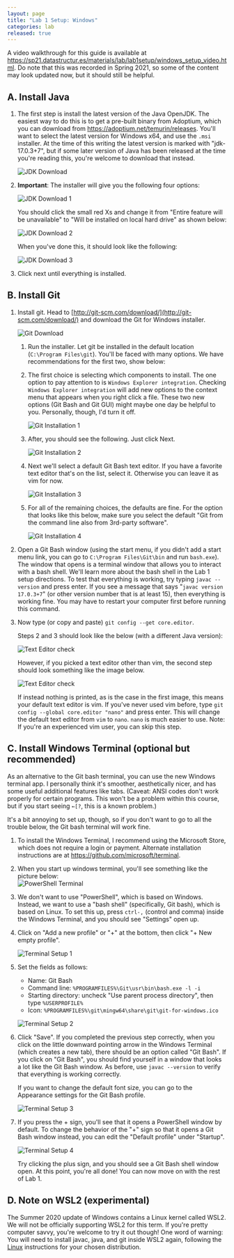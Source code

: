 ```yaml
---
layout: page
title: "Lab 1 Setup: Windows"
categories: lab
released: true
---
```


A video walkthrough for this guide is available at <https://sp21.datastructur.es/materials/lab/lab1setup/windows_setup_video.html>.
Do note that this was recorded in Spring 2021, so some of the content may look updated now, but it should still be helpful.

## A. Install Java

1.  The first step is install the latest version of the Java OpenJDK.
    The easiest way to do this is to get a pre-built binary from Adoptium, which you can download from
    <https://adoptium.net/temurin/releases>.
    You'll want to select the latest version for Windows x64, and use the `.msi` installer.
    At the time of this writing the latest version is marked with "jdk-17.0.3+7",
    but if some later version of Java has been released at the time you're reading this, you're welcome to download that instead.

    ![JDK Download](img/windows/adoptium_jdk.png)

1.  **Important**: The installer will give you the following four options:

    ![JDK Download 1](img/windows/openJDK_install_1.png)

    You should click the small red Xs and change it from "Entire feature will be unavailable" to "Will be installed on local hard drive" as shown below:

    ![JDK Download 2](img/windows/openJDK_install_2.png)

    When you've done this, it should look like the following:

    ![JDK Download 3](img/windows/openJDK_install_3.png)

1.  Click next until everything is installed.

## B. Install Git

1.  Install git. Head to
    [http://git-scm.com/download/](http://git-scm.com/download/)
    and download the Git for Windows installer.

    ![Git Download](img/windows/git_download.png)

    1.  Run the installer. Let git be installed in the default location (`C:\Program Files\git`).
        You'll be faced with many options.
        We have recommendations for the first two, show below:

    1.  The first choice is selecting which components to install.
        The one option to pay attention to is `Windows Explorer integration`.
        Checking `Windows Explorer integration` will add new options to the context menu that appears when you right click a file.
        These two new options (Git Bash and Git GUI) might maybe one day be helpful to you.
        Personally, though, I'd turn it off.

        ![Git Installation 1](img/windows/git_install_components.png)

    1.  After, you should see the following. Just click Next.

        ![Git Installation 2](img/windows/git_after_settings.png)

    1.  Next we'll select a default Git Bash text editor.
        If you have a favorite text editor that's on the list, select it.
        Otherwise you can leave it as vim for now.

        ![Git Installation 3](img/windows/git_default_editor.png)

    1.  For all of the remaining choices, the defaults are fine.
        For the option that looks like this below, make sure you select the default "Git from the command line also from 3rd-party software".

        ![Git Installation 4](img/windows/git_path_install.png)

2.  Open a Git Bash window (using the start menu, if you didn't add a start menu link, you can go to `C:\Program Files\Git\bin` and run `bash.exe`).
    The window that opens is a terminal window that allows you to interact with a bash shell.
    We'll learn more about the bash shell in the Lab 1 setup directions.
    To test that everything is working, try typing `javac --version` and press enter.
    If you see a message that says "`javac version 17.0.3+7`" (or other version number that is at least 15), then everything is working fine.
    You may have to restart your computer first before running this command.

3.  Now type (or copy and paste) `git config --get core.editor`.

    Steps 2 and 3 should look like the below (with a different Java version):

    ![Text Editor check](img/windows/bash_text_editor_check.png)

    However, if you picked a text editor other than vim, the second step should
    look something like the image below.

    ![Text Editor check](img/windows/bash_text_editor_check_hug.png)

    If instead nothing is printed, as is the case in the first image, this
    means your default text editor is vim.
    If you've never used vim before, type `git config --global core.editor
"nano"` and press enter.
    This will change the default text editor from `vim` to `nano`.
    `nano` is much easier to use.
    Note: If you're an experienced vim user, you can skip this step.

## C. Install Windows Terminal (optional but recommended)

As an alternative to the Git bash terminal, you can use the new Windows terminal app.
I personally think it's smoother, aesthetically nicer, and has some useful additional features like tabs.
(Caveat: ANSI codes don't work properly for certain programs.
This won't be a problem within this course, but if you start seeing `←[?`, this
is a known problem.)

It's a bit annoying to set up, though, so if you don't want to go to all the trouble below, the Git bash terminal will work fine.

1.  To install the Windows Terminal, I recommend using the Microsoft Store,
    which does not require a login or payment.
    Alternate installation instructions are at <https://github.com/microsoft/terminal>.

1.  When you start up windows terminal, you'll see something like the picture below:  
    ![PowerShell Terminal](img/windows/terminal_default.png)

1.  We don't want to use "PowerShell", which is based on Windows.
    Instead, we want to use a "bash shell" (specifically, Git bash), which is based on Linux.
    To set this up, press `ctrl-,` (control and comma) inside the Windows Terminal, and you should see "Settings" open up.

1.  Click on "Add a new profile" or "+" at the bottom, then click "+ New empty profile".

    ![Terminal Setup 1](img/windows/terminal_setup_1.png)

1.  Set the fields as follows:

    - Name: Git Bash
    - Command line: `%PROGRAMFILES%\Git\usr\bin\bash.exe -l -i`
    - Starting directory: uncheck "Use parent process directory", then type `%USERPROFILE%`
    - Icon: `%PROGRAMFILES%\git\mingw64\share\git\git-for-windows.ico`

    ![Terminal Setup 2](img/windows/terminal_setup_2.png)

1.  Click "Save".
    If you completed the previous step correctly,
    when you click on the little downward pointing arrow in the Windows Terminal (which creates a new tab),
    there should be an option called "Git Bash".
    If you click on "Git Bash", you should find yourself in a window that looks a lot like the Git Bash window.
    As before, use `javac --version` to verify that everything is working correctly.

    If you want to change the default font size, you can go to the Appearance settings for the Git Bash profile.

    ![Terminal Setup 3](img/windows/terminal_setup_3.png)

1.  If you press the + sign, you'll see that it opens a PowerShell window by default.
    To change the behavior of the "+" sign so that it opens a Git Bash window instead,
    you can edit the "Default profile" under "Startup".

    ![Terminal Setup 4](img/windows/terminal_setup_4.png)

    Try clicking the plus sign, and you should see a Git Bash shell window open.
    At this point, you're all done!
    You can now move on with the rest of Lab 1.

## D. Note on WSL2 (experimental)

The Summer 2020 update of Windows contains a Linux kernel called WSL2.
We will not be officially supporting WSL2 for this term.
If you're pretty computer savvy, you're welcome to try it out though!
One word of warning: You will need to install javac, java, and git inside WSL2 again,
following the [Linux](linux) instructions for your chosen distribution.

